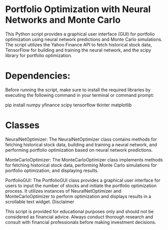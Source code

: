 # Portfolio Optimization with Neural Networks and Monte Carlo
This Python script provides a graphical user interface (GUI) for portfolio optimization using neural network predictions and Monte Carlo simulations. The script utilizes the Yahoo Finance API to fetch historical stock data, TensorFlow for building and training the neural network, and the scipy library for portfolio optimization.

# Dependencies:
Before running the script, make sure to install the required libraries by executing the following command in your terminal or command prompt:

pip install numpy yfinance scipy tensorflow tkinter matplotlib

# Classes
NeuralNetOptimizer:
The NeuralNetOptimizer class contains methods for fetching historical stock data, building and training a neural network, and performing portfolio optimization based on neural network predictions.

MonteCarloOptimizer:
The MonteCarloOptimizer class implements methods for fetching historical stock data, performing Monte Carlo simulations for portfolio optimization, and displaying results.

PortfolioGUI:
The PortfolioGUI class provides a graphical user interface for users to input the number of stocks and initiate the portfolio optimization process. It utilizes instances of NeuralNetOptimizer and MonteCarloOptimizer to perform optimization and displays results in a scrollable text widget.
Disclaimer

This script is provided for educational purposes only and should not be considered as financial advice. Always conduct thorough research and consult with financial professionals before making investment decisions.
